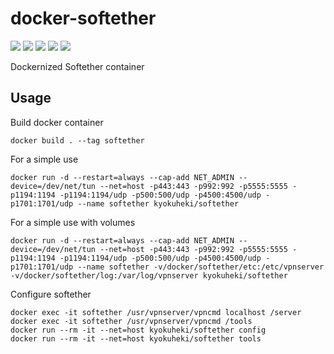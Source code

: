 # docker-softether
[![](https://img.shields.io/docker/automated/kyokuheki/softether.svg)](https://hub.docker.com/r/kyokuheki/softether/)
[![](https://img.shields.io/docker/stars/kyokuheki/softether.svg)](https://hub.docker.com/r/kyokuheki/softether/)
[![](https://img.shields.io/docker/pulls/kyokuheki/softether.svg)](https://hub.docker.com/r/kyokuheki/softether/)
[![](https://images.microbadger.com/badges/version/kyokuheki/softether.svg)](https://microbadger.com/images/kyokuheki/softether)
[![](https://images.microbadger.com/badges/image/kyokuheki/softether.svg)](https://microbadger.com/images/kyokuheki/softether)

Dockernized Softether container

## Usage

Build docker container

```
docker build . --tag softether
```

For a simple use

```
docker run -d --restart=always --cap-add NET_ADMIN --device=/dev/net/tun --net=host -p443:443 -p992:992 -p5555:5555 -p1194:1194 -p1194:1194/udp -p500:500/udp -p4500:4500/udp -p1701:1701/udp --name softether kyokuheki/softether
```

For a simple use with volumes

```
docker run -d --restart=always --cap-add NET_ADMIN --device=/dev/net/tun --net=host -p443:443 -p992:992 -p5555:5555 -p1194:1194 -p1194:1194/udp -p500:500/udp -p4500:4500/udp -p1701:1701/udp --name softether -v/docker/softether/etc:/etc/vpnserver -v/docker/softether/log:/var/log/vpnserver kyokuheki/softether
```

Configure softether

```
docker exec -it softether /usr/vpnserver/vpncmd localhost /server
docker exec -it softether /usr/vpnserver/vpncmd /tools
docker run --rm -it --net=host kyokuheki/softether config
docker run --rm -it --net=host kyokuheki/softether tools
```
